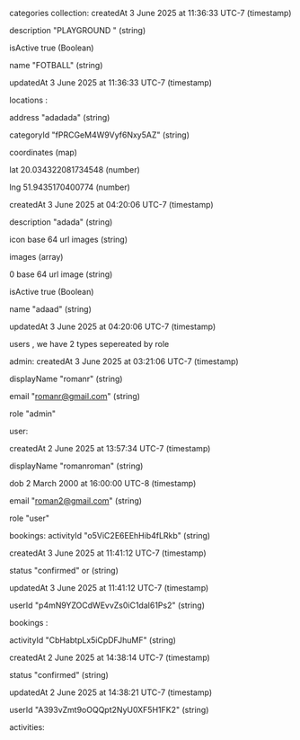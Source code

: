 categories collection: createdAt
3 June 2025 at 11:36:33 UTC-7
(timestamp)


description
"PLAYGROUND "
(string)


isActive
true
(Boolean)


name
"FOTBALL"
(string)


updatedAt
3 June 2025 at 11:36:33 UTC-7
(timestamp)




locations :

address
"adadada"
(string)


categoryId
"fPRCGeM4W9Vyf6Nxy5AZ"
(string)



coordinates
(map)


lat
20.034322081734548
(number)


lng
51.9435170400774
(number)


createdAt
3 June 2025 at 04:20:06 UTC-7
(timestamp)


description
"adada"
(string)


icon
base 64 url images
(string)



images
(array)


0
base 64 url image
(string)


isActive
true
(Boolean)


name
"adaad"
(string)


updatedAt
3 June 2025 at 04:20:06 UTC-7
(timestamp)





users , we have 2 types sepereated by role 

admin: createdAt
3 June 2025 at 03:21:06 UTC-7
(timestamp)


displayName
"romanr"
(string)


email
"romanr@gmail.com"
(string)


role
"admin"






user: 


createdAt
2 June 2025 at 13:57:34 UTC-7
(timestamp)


displayName
"romanroman"
(string)


dob
2 March 2000 at 16:00:00 UTC-8
(timestamp)


email
"roman2@gmail.com"
(string)


role
"user"


bookings: 
activityId
"o5ViC2E6EEhHib4fLRkb"
(string)


createdAt
3 June 2025 at 11:41:12 UTC-7
(timestamp)


status
"confirmed" or 
(string)


updatedAt
3 June 2025 at 11:41:12 UTC-7
(timestamp)


userId
"p4mN9YZOCdWEvvZs0iC1dal61Ps2"
(string)



bookings : 

activityId
"CbHabtpLx5iCpDFJhuMF"
(string)


createdAt
2 June 2025 at 14:38:14 UTC-7
(timestamp)


status
"confirmed"
(string)


updatedAt
2 June 2025 at 14:38:21 UTC-7
(timestamp)


userId
"A393vZmt9oOQQpt2NyU0XF5H1FK2"
(string)






activities: 

